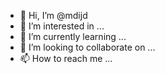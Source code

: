 - 👋 Hi, I’m @mdijd
- 👀 I’m interested in ...
- 🌱 I’m currently learning ...
- 💞️ I’m looking to collaborate on ...
- 📫 How to reach me ...

<!---
mdijd/mdijd is a ✨ special ✨ repository because its `README.md` (this file) appears on your GitHub profile.
You can click the Preview link to take a look at your changes.
--->

